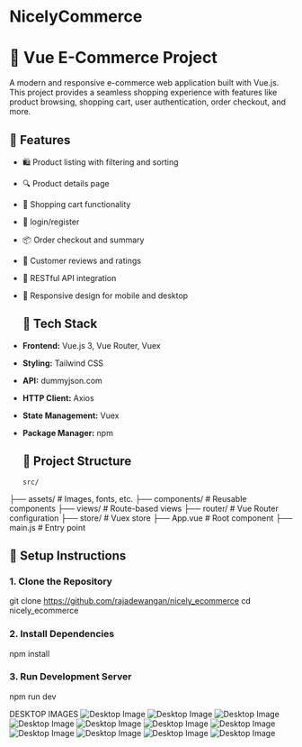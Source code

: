 # NicelyCommerce 

# 🛒 Vue E-Commerce Project

A modern and responsive e-commerce web application built with Vue.js. This project provides a seamless shopping experience with features like product browsing, shopping cart, user authentication, order checkout, and more.

## 🚀 Features
- 🛍️ Product listing with filtering and sorting
- 🔍 Product details page
- 🛒 Shopping cart functionality
- 👤 login/register
- 📦 Order checkout and summary
- 💬 Customer reviews and ratings
- 🔄 RESTful API integration
- 📱 Responsive design for mobile and desktop

  ## 🧱 Tech Stack

- **Frontend:** Vue.js 3, Vue Router, Vuex
- **Styling:** Tailwind CSS 
- **API:** dummyjson.com
- **HTTP Client:** Axios
- **State Management:** Vuex 
- **Package Manager:** npm 

  ## 📁 Project Structure
  ```text
  src/
├── assets/ # Images, fonts, etc.
├── components/ # Reusable components
├── views/ # Route-based views
├── router/ # Vue Router configuration
├── store/ # Vuex store
├── App.vue # Root component
├── main.js # Entry point


## 🔧 Setup Instructions

### 1. Clone the Repository
git clone https://github.com/rajadewangan/nicely_ecommerce
cd nicely_ecommerce

### 2. Install Dependencies
npm install

### 3. Run Development Server
npm run dev

DESKTOP IMAGES
![Desktop Image](https://github.com/rajadewangan/nicely_ecommerce/raw/main/images/desktop/Screenshot%202025-05-05%20095732.png)
![Desktop Image](https://github.com/rajadewangan/nicely_ecommerce/raw/main/images/desktop/Screenshot%202025-05-05%20100137.png)
![Desktop Image](https://github.com/rajadewangan/nicely_ecommerce/raw/main/images/desktop/Screenshot%202025-05-05%20100154.png)
![Desktop Image](https://github.com/rajadewangan/nicely_ecommerce/blob/main/images/desktop/Screenshot%202025-05-05%20100205.png)
![Desktop Image](https://github.com/rajadewangan/nicely_ecommerce/blob/main/images/desktop/Screenshot%202025-05-05%20100218.png)
![Desktop Image](https://github.com/rajadewangan/nicely_ecommerce/blob/main/images/desktop/Screenshot%202025-05-05%20100227.png)
![Desktop Image](https://github.com/rajadewangan/nicely_ecommerce/blob/main/images/desktop/Screenshot%202025-05-05%20100245.png)
![Desktop Image](https://github.com/rajadewangan/nicely_ecommerce/blob/main/images/desktop/Screenshot%202025-05-05%20100254.png)
![Desktop Image](https://github.com/rajadewangan/nicely_ecommerce/blob/main/images/desktop/Screenshot%202025-05-05%20100357.png)
![Desktop Image](https://github.com/rajadewangan/nicely_ecommerce/blob/main/images/desktop/Screenshot%202025-05-05%20100340.png)
![Desktop Image](https://github.com/rajadewangan/nicely_ecommerce/blob/main/images/desktop/Screenshot%202025-05-05%20100333.png)



